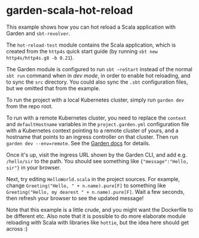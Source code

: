 # garden-scala-hot-reload

This example shows how you can hot reload a Scala application with Garden and `sbt-revolver`.

The `hot-reload-test` module contains the Scala application, which is created from the `http4s` quick start guide (by running `sbt new http4s/http4s.g8 -b 0.21`).

The Garden module is configured to run `sbt ~reStart` instead of the normal `sbt run` command when in _dev mode_, in order to enable hot reloading, and to sync the `src` directory. You could also sync the `.sbt` configuration files, but we omitted that from the example.

To run the project with a local Kubernetes cluster, simply run `garden dev` from the repo root.

To run with a remote Kubernetes cluster, you need to replace the `context` and `defaultHostname` variables in the `project.garden.yml` configuration file with a Kubernetes context pointing to a remote cluster of yours, and a hostname that points to an ingress controller on that cluster. Then run `garden dev --env=remote`. See the [Garden docs](https://docs.garden.io/guides/remote-kubernetes) for details.

Once it's up, visit the ingress URL shown by the Garden CLI, and add e.g. `/hello/sir` to the path. You should see something like `{"message":"Hello, sir"}` in your browser.

Next, try editing `HelloWorld.scala` in the project sources. For example, change `Greeting("Hello, " + n.name).pure[F]` to something like `Greeting("Hello, my dearest " + n.name).pure[F]`. Wait a few seconds, then refresh your browser to see the updated message!

Note that this example is a little crude, and you might want the Dockerfile to be different etc. Also note that it is possible to do more elaborate module reloading with Scala with libraries like `hottie`, but the idea here should get across :)
